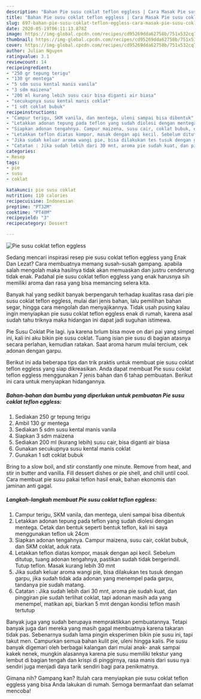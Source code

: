 ```yaml
---
description: "Bahan Pie susu coklat teflon eggless | Cara Masak Pie susu coklat teflon eggless Yang Enak dan Simpel"
title: "Bahan Pie susu coklat teflon eggless | Cara Masak Pie susu coklat teflon eggless Yang Enak dan Simpel"
slug: 697-bahan-pie-susu-coklat-teflon-eggless-cara-masak-pie-susu-coklat-teflon-eggless-yang-enak-dan-simpel
date: 2020-05-19T06:11:13.878Z
image: https://img-global.cpcdn.com/recipes/cd95269dda62758b/751x532cq70/pie-susu-coklat-teflon-eggless-foto-resep-utama.jpg
thumbnail: https://img-global.cpcdn.com/recipes/cd95269dda62758b/751x532cq70/pie-susu-coklat-teflon-eggless-foto-resep-utama.jpg
cover: https://img-global.cpcdn.com/recipes/cd95269dda62758b/751x532cq70/pie-susu-coklat-teflon-eggless-foto-resep-utama.jpg
author: Julian Nguyen
ratingvalue: 3.1
reviewcount: 14
recipeingredient:
- "250 gr tepung terigu"
- "130 gr mentega"
- "5 sdm susu kental manis vanila"
- "3 sdm maizena"
- "200 ml kurang lebih susu cair bisa diganti air biasa"
- "secukupnya susu kental manis coklat"
- "1 sdt coklat bubuk"
recipeinstructions:
- "Campur terigu, SKM vanila, dan mentega, uleni sampai bisa dibentuk"
- "Letakkan adonan tepung pada teflon yang sudah diolesi dengan mentega. Cetak dan bentuk seperti bentuk teflon, kali ini saya menggunakan teflon uk 24cm"
- "Siapkan adonan tengahnya. Campur maizena, susu cair, coklat bubuk, dan SKM coklat, aduk rata."
- "Letakkan teflon diatas kompor, masak dengan api kecil. Sebelum ditutup, tuang adonan tengahnya, pastikan sudah tidak bergerindil. Tutup teflon. Masak kurang lebih 30 mnt"
- "Jika sudah keluar aroma wangi pie, bisa dilakukan tes tusuk dengan garpu, jika sudah tidak ada adonan yang menempel pada garpu, tandanya pie sudah matang."
- "Catatan : Jika sudah lebih dari 30 mnt, aroma pie sudah kuat, dan pinggiran pie sudah terlihat coklat, tapi adonan masih ada yang menempel, matikan api, biarkan 5 mnt dengan kondisi teflon masih tertutup"
categories:
- Resep
tags:
- pie
- susu
- coklat

katakunci: pie susu coklat 
nutrition: 110 calories
recipecuisine: Indonesian
preptime: "PT32M"
cooktime: "PT40M"
recipeyield: "3"
recipecategory: Dessert

---
```



![Pie susu coklat teflon eggless](https://img-global.cpcdn.com/recipes/cd95269dda62758b/751x532cq70/pie-susu-coklat-teflon-eggless-foto-resep-utama.jpg)

Sedang mencari inspirasi resep pie susu coklat teflon eggless yang Enak Dan Lezat? Cara membuatnya memang susah-susah gampang. apabila salah mengolah maka hasilnya tidak akan memuaskan dan justru cenderung tidak enak. Padahal pie susu coklat teflon eggless yang enak harusnya sih memiliki aroma dan rasa yang bisa memancing selera kita.

Banyak hal yang sedikit banyak berpengaruh terhadap kualitas rasa dari pie susu coklat teflon eggless, mulai dari jenis bahan, lalu pemilihan bahan segar, hingga cara mengolah dan menyajikannya. Tidak usah pusing kalau ingin menyiapkan pie susu coklat teflon eggless enak di rumah, karena asal sudah tahu triknya maka hidangan ini dapat jadi suguhan istimewa.

Pie Susu Coklat Pie lagi. iya karena brlum bisa move on dari pai yang simpel ini, kali ini aku bikin pie susu coklat. Tuang isian pie susu di bagian atasnya secara perlahan, kemudian ratakan. Saat aroma harum mulai tercium, cek adonan dengan garpu.


Berikut ini ada beberapa tips dan trik praktis untuk membuat pie susu coklat teflon eggless yang siap dikreasikan. Anda dapat membuat Pie susu coklat teflon eggless menggunakan 7 jenis bahan dan 6 tahap pembuatan. Berikut ini cara untuk menyiapkan hidangannya.

<!--inarticleads1-->

##### Bahan-bahan dan bumbu yang diperlukan untuk pembuatan Pie susu coklat teflon eggless:

1. Sediakan 250 gr tepung terigu
1. Ambil 130 gr mentega
1. Sediakan 5 sdm susu kental manis vanila
1. Siapkan 3 sdm maizena
1. Sediakan 200 ml (kurang lebih) susu cair, bisa diganti air biasa
1. Gunakan secukupnya susu kental manis coklat
1. Gunakan 1 sdt coklat bubuk


Bring to a slow boil, and stir constantly one minute. Remove from heat, and stir in butter and vanilla. Fill dessert dishes or pie shell, and chill until cool. Cara membuat pie susu pakai teflon hasil enak, bahan ekonomis dan jaminan anti gagal. 

<!--inarticleads2-->

##### Langkah-langkah membuat Pie susu coklat teflon eggless:

1. Campur terigu, SKM vanila, dan mentega, uleni sampai bisa dibentuk
1. Letakkan adonan tepung pada teflon yang sudah diolesi dengan mentega. Cetak dan bentuk seperti bentuk teflon, kali ini saya menggunakan teflon uk 24cm
1. Siapkan adonan tengahnya. Campur maizena, susu cair, coklat bubuk, dan SKM coklat, aduk rata.
1. Letakkan teflon diatas kompor, masak dengan api kecil. Sebelum ditutup, tuang adonan tengahnya, pastikan sudah tidak bergerindil. Tutup teflon. Masak kurang lebih 30 mnt
1. Jika sudah keluar aroma wangi pie, bisa dilakukan tes tusuk dengan garpu, jika sudah tidak ada adonan yang menempel pada garpu, tandanya pie sudah matang.
1. Catatan : Jika sudah lebih dari 30 mnt, aroma pie sudah kuat, dan pinggiran pie sudah terlihat coklat, tapi adonan masih ada yang menempel, matikan api, biarkan 5 mnt dengan kondisi teflon masih tertutup


Banyak juga yang sudah berupaya mempraktikkan pembuatannya. Tetapi banyak juga dari mereka yang masih gagal membuatnya karena takaran tidak pas. Sebenarnya sudah lama pingin eksperimen bikin pie susu ini, tapi takut men. Campurkan semua bahan kulit pie, uleni hingga kalis. Pie susu banyak digemari oleh berbagai kalangan dari mulai anak- anak sampai kakek nenek, mungkin alasannya karena pie susu memiliki tekstur yang lembut di bagian tengah dan krispi di pinggirnya, rasa manis dari susu nya sendiri juga menjadi daya tarik sendiri bagi para penikmatnya. 

Gimana nih? Gampang kan? Itulah cara menyiapkan pie susu coklat teflon eggless yang bisa Anda lakukan di rumah. Semoga bermanfaat dan selamat mencoba!
